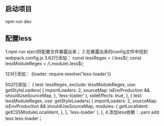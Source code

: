 ## 启动项目
npm run dev

## 配置less
1.npm run eject将配置文件暴露出来；
2.在暴露出来的config文件中找到webpack.config.js
3.62行添加：
const lessRegex = /\.less$/;
const lessModuleRegex = /\.module\.less$/;

123行添加：
{loader: require.resolve('less-loader')}

502行添加：
 {
              test: lessRegex,
              exclude: lessModuleRegex,
              use: getStyleLoaders(
              {
                  importLoaders: 2,
                  sourceMap: isEnvProduction && shouldUseSourceMap,
              },
              'less-loader'
              ),
              sideEffects: true,
          },
          {
              test: lessModuleRegex,
              use: getStyleLoaders(
              {
                  importLoaders: 2,
                  sourceMap: isEnvProduction && shouldUseSourceMap,
                  modules: {
                  getLocalIdent: getCSSModuleLocalIdent,
                  },
              },
              'less-loader'
              ),
          },
4.添加less依赖：.yarn add less less-loader；